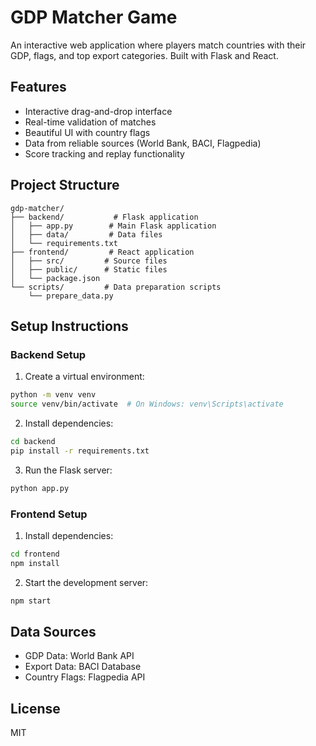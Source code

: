# GDP Matcher Game

An interactive web application where players match countries with their GDP, flags, and top export categories. Built with Flask and React.

## Features

- Interactive drag-and-drop interface
- Real-time validation of matches
- Beautiful UI with country flags
- Data from reliable sources (World Bank, BACI, Flagpedia)
- Score tracking and replay functionality

## Project Structure

```
gdp-matcher/
├── backend/           # Flask application
│   ├── app.py        # Main Flask application
│   ├── data/         # Data files
│   └── requirements.txt
├── frontend/         # React application
│   ├── src/         # Source files
│   ├── public/      # Static files
│   └── package.json
└── scripts/         # Data preparation scripts
    └── prepare_data.py
```

## Setup Instructions

### Backend Setup

1. Create a virtual environment:
```bash
python -m venv venv
source venv/bin/activate  # On Windows: venv\Scripts\activate
```

2. Install dependencies:
```bash
cd backend
pip install -r requirements.txt
```

3. Run the Flask server:
```bash
python app.py
```

### Frontend Setup

1. Install dependencies:
```bash
cd frontend
npm install
```

2. Start the development server:
```bash
npm start
```

## Data Sources

- GDP Data: World Bank API
- Export Data: BACI Database
- Country Flags: Flagpedia API

## License

MIT 